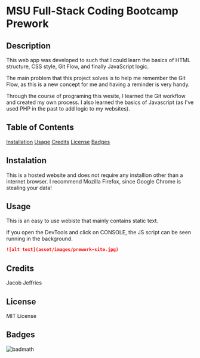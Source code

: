 # MSU Full-Stack Coding Bootcamp Prework

## Description
This web app was developed to such that I could learn the basics of HTML structure, CSS style, Git Flow, and finally JavaScript logic. 

The main problem that this project solves is to help me remember the Git Flow, as this is a new concept for me and having a reminder is very handy. 

Through the course of programing this wesite, I learned the Git workflow and created my own process. I also learned the basics of Javascript (as I've used PHP in the past to add logic to my websites).

## Table of Contents
[Installation](#installation)
[Usage](#usage)
[Credits](#credits)
[License](#license)
[Badges](#badges)

## Instalation
This is a hosted website and does not require any installion other than a internet browser. I recommend Mozilla Firefox, since Google Chrome is stealing your data!

## Usage
This is an easy to use webiste that mainly contains static text. 

If you open the DevTools and click on CONSOLE, the JS script can be seen running in the background.

```md
![alt text](asset/images/prework-site.jpg)
```
## Credits
Jacob Jeffries

## License
MIT License

## Badges
![badmath](https://img.shields.io/github/languages/top/lernantino/badmath)
